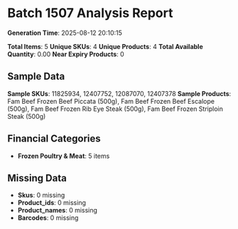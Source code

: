 # Batch 1507 Analysis Report

**Generation Time**: 2025-08-12 20:10:15

**Total Items**: 5
**Unique SKUs**: 4
**Unique Products**: 4
**Total Available Quantity**: 0.00
**Near Expiry Products**: 0

## Sample Data
**Sample SKUs**: 11825934, 12407752, 12087070, 12407378
**Sample Products**: Fam Beef Frozen Beef Piccata (500g), Fam Beef Frozen Beef Escalope (500g), Fam Beef Frozen Rib Eye Steak (500g), Fam Beef Frozen Striploin Steak (500g)

## Financial Categories
- **Frozen Poultry & Meat**: 5 items

## Missing Data
- **Skus**: 0 missing
- **Product_ids**: 0 missing
- **Product_names**: 0 missing
- **Barcodes**: 0 missing
